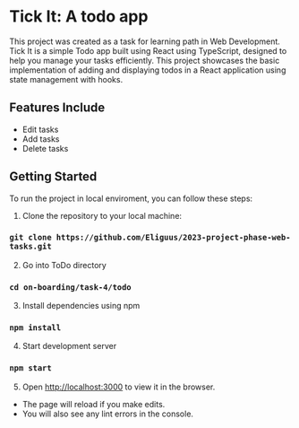 # Tick It: A todo app 
This project was created as a task for learning path in Web Development.\
Tick It is a simple Todo app built using React using TypeScript, designed to help you manage your tasks efficiently. This project showcases the basic implementation of adding and displaying todos in a React application using state management with hooks.

## Features Include
* Edit tasks
* Add tasks
* Delete tasks



## Getting Started

To run the project in local enviroment, you can follow these steps:

1. Clone the repository to your local machine:
### `git clone https://github.com/Eliguus/2023-project-phase-web-tasks.git`
2. Go into ToDo directory
### `cd on-boarding/task-4/todo`
3. Install dependencies using npm
### `npm install`
4. Start development server
### `npm start`

5. Open [http://localhost:3000](http://localhost:3000) to view it in the browser.

* The page will reload if you make edits.
* You will also see any lint errors in the console.
